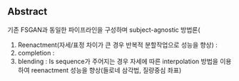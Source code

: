 ## Abstract 
기존 FSGAN과 동일한 파이프라인을 구성하며 subject-agnostic 방법론(  
1) Reenactment(자세/표정 차이가 큰 경우 반복적 분할작업으로 성능을 향상) : 
2) completion : 
3) blending : 
Is sequence가 주어지는 경우 자세에 따른 interpolation 방법을 이용하여 reenactment 성능을 향상(들로네 삼각법, 질량중심 좌표)
